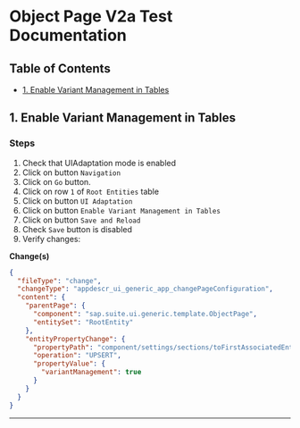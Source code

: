 # Object Page V2a Test Documentation

## Table of Contents

- [1. Enable Variant Management in Tables](#1-enable-variant-management-in-tables)

<a id="1-enable-variant-management-in-tables"></a>
## 1. Enable Variant Management in Tables

### Steps

1. Check that UIAdaptation mode is enabled
2. Click on button `Navigation`
3. Click on `Go` button.
4. Click on row `1` of `Root Entities` table 
5. Click on button `UI Adaptation`
6. Click on button `Enable Variant Management in Tables`
7. Click on button `Save and Reload`
8. Check `Save` button is disabled
9. Verify changes:

**Change(s)**

```json
{
  "fileType": "change",
  "changeType": "appdescr_ui_generic_app_changePageConfiguration",
  "content": {
    "parentPage": {
      "component": "sap.suite.ui.generic.template.ObjectPage",
      "entitySet": "RootEntity"
    },
    "entityPropertyChange": {
      "propertyPath": "component/settings/sections/toFirstAssociatedEntity::com.sap.vocabularies.UI.v1.LineItem::tableSection/tableSettings",
      "operation": "UPSERT",
      "propertyValue": {
        "variantManagement": true
      }
    }
  }
}
```



---

